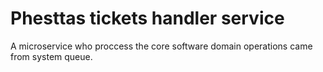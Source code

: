 # Phesttas tickets handler service
A microservice who proccess the core software domain operations came from system queue.
